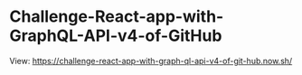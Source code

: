 # Challenge-React-app-with-GraphQL-API-v4-of-GitHub

View:
https://challenge-react-app-with-graph-ql-api-v4-of-git-hub.now.sh/
